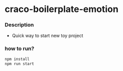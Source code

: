 # craco-boilerplate-emotion

### Description
- Quick way to start new toy project

### how to run?
```sh
npm install
npm run start
```

